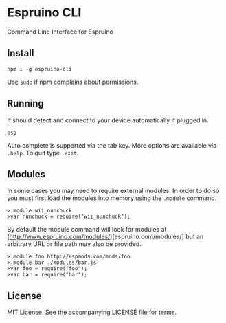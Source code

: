 # Espruino CLI

Command Line Interface for Espruino

## Install
```
npm i -g espruino-cli
```
Use `sudo` if npm complains about permissions.

## Running

It should detect and connect to your device automatically if plugged in.

```
esp
```
Auto complete is supported via the tab key. More options are available via `.help`. To quit type `.exit`.

## Modules

In some cases you may need to require external modules. In order to do so you must first load the modules into memory using the `.module` command.

```
>.module wii_nunchuck
>var nunchuck = require("wii_nunchuck");
```

By default the module command will look for modules at (http://www.espruino.com/modules/)[espruino.com/modules/] but an arbitrary URL or file path may also be provided.

```
>.module foo http://espmods.com/mods/foo
>.module bar ./modules/bar.js
>var foo = require("foo");
>var bar = require("bar");
```

## License

MIT License. See the accompanying LICENSE file for terms.
